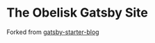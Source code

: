 # The Obelisk Gatsby Site

Forked from [gatsby-starter-blog](https://github.com/gatsbyjs/gatsby-starter-blog)
